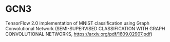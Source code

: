 # GCN3
TensorFlow 2.0 implementation of MNIST classification using Graph Convolutional Network (SEMI-SUPERVISED CLASSIFICATION WITH GRAPH CONVOLUTIONAL NETWORKS, https://arxiv.org/pdf/1609.02907.pdf)
